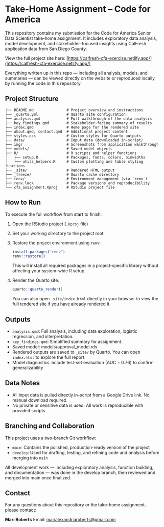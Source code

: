 # Take-Home Assignment – Code for America

This repository contains my submission for the Code for America Senior Data Scientist take-home assignment. It includes exploratory data analysis, model development, and stakeholder-focused insights using CalFresh application data from San Diego County.

View the full project site here:
[https://calfresh-cfa-exercise.netlify.app/](https://calfresh-cfa-exercise.netlify.app/)

Everything written up in this repo — including all analysis, models, and summaries — can be viewed directly on the website or reproduced locally by running the code in this repository.

## Project Structure

```         
├── README.md               # Project overview and instructions  
├── _quarto.yml             # Quarto site configuration  
├── analysis.qmd            # Full walkthrough of the data analysis  
├── key_findings.qmd        # Stakeholder-facing summary of results  
├── index.qmd               # Home page for the rendered site  
├── about.qmd, contact.qmd  # Additional project content  
├── styles.css              # Custom styles for Quarto outputs  
├── data/                   # Input data (downloaded in-script)  
├── img/                    # Screenshots from application walkthrough  
├── models/                 # Saved model objects  
├── R/                      # R scripts and helper functions  
│   ├── setup.R             # Packages, fonts, colors, binwidths  
│   └── utils_helpers.R     # Custom plotting and table styling functions  
├── _site/                  # Rendered HTML output  
├── _freeze/                # Quarto cache directory  
├── renv/                   # Environment management (via `renv`)  
├── renv.lock               # Package versions and reproducibility  
└── cfa_assignment.Rproj    # RStudio project file  
```

## How to Run

To execute the full workflow from start to finish:

1.  Open the RStudio project (`.Rproj` file)

2.  Set your working directory to the project root

3.  Restore the project environment using `renv`:

    ``` r
    install.packages("renv")
    renv::restore()
    ```

    This will install all required packages in a project-specific library without affecting your system-wide R setup.

4.  Render the Quarto site:

    ``` r
    quarto::quarto_render()
    ```

    You can also open `_site/index.html` directly in your browser to view the full rendered site if you have already rendered it.

## Outputs

-   `analysis.qmd`: Full analysis, including data exploration, logistic regression, and interpretation.
-   `key_findings.qmd`: Simplified summary for assignment.
-   Saved model: models/approval_model.rds
-   Rendered outputs are saved to `_site/` by Quarto. You can open `index.html` to explore the full report.
-   Model diagnostics include test-set evaluation (AUC = 0.76) to confirm generalizability

## Data Notes

-   All input data is pulled directly in-script from a Google Drive link. No manual download required.
-   No private or sensitive data is used. All work is reproducible with provided scripts.

## Branching and Collaboration

This project uses a two-branch Git workflow:

-   `main`: Contains the polished, production-ready version of the project
-   `develop`: Used for drafting, testing, and refining code and analysis before merging into `main`

All development work — including exploratory analysis, function building, and documentation — was done in the develop branch, then reviewed and merged into main once finalized.

## Contact

For any questions about this repository or the take-home assignment, please contact:

**Mari Roberts** Email: [marialexandriaroberts\@gmail.com](mailto:marialexandriaroberts@gmail.com)
